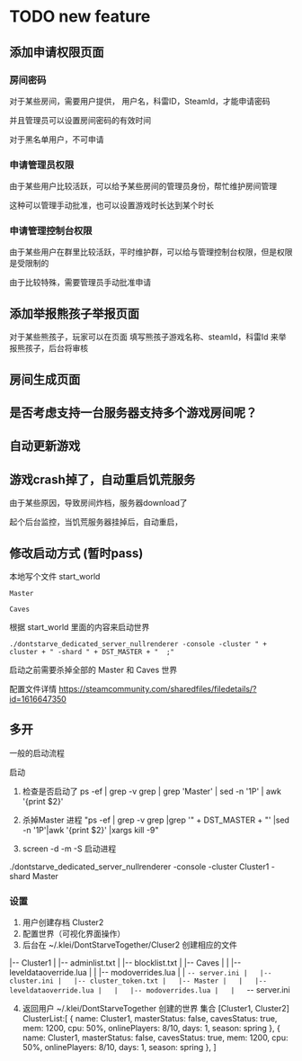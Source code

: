 # TODO new feature



## 添加申请权限页面

### 房间密码
对于某些房间，需要用户提供， 用户名，科雷ID，SteamId，才能申请密码

并且管理员可以设置房间密码的有效时间

对于黑名单用户，不可申请

### 申请管理员权限
由于某些用户比较活跃，可以给予某些房间的管理员身份，帮忙维护房间管理

这种可以管理手动批准，也可以设置游戏时长达到某个时长

### 申请管理控制台权限
由于某些用户在群里比较活跃，平时维护群，可以给与管理控制台权限，但是权限是受限制的

由于比较特殊，需要管理员手动批准申请

## 添加举报熊孩子举报页面
对于某些熊孩子，玩家可以在页面 填写熊孩子游戏名称、steamId，科雷Id 来举报熊孩子，后台将审核

## 房间生成页面


## 是否考虑支持一台服务器支持多个游戏房间呢？



## 自动更新游戏


## 游戏crash掉了，自动重启饥荒服务

由于某些原因，导致房间炸档，服务器download了

起个后台监控，当饥荒服务器挂掉后，自动重启，


## 修改启动方式 (暂时pass)

本地写个文件 start_world
```
Master

Caves
```

根据 start_world 里面的内容来启动世界

```
./dontstarve_dedicated_server_nullrenderer -console -cluster " + cluster + " -shard " + DST_MASTER + "  ;"
```

启动之前需要杀掉全部的 Master 和 Caves 世界

配置文件详情
https://steamcommunity.com/sharedfiles/filedetails/?id=1616647350


## 多开

一般的启动流程

启动
1. 检查是否启动了
    ps -ef | grep -v grep | grep 'Master' | sed -n '1P' | awk '{print $2}'
2. 杀掉Master 进程
    "ps -ef | grep -v grep |grep '" + DST_MASTER + "' |sed -n '1P'|awk '{print $2}' |xargs kill -9"

3. screen -d -m -S 启动进程

./dontstarve_dedicated_server_nullrenderer -console -cluster Cluster1 -shard Master


### 设置
1. 用户创建存档 Cluster2
2. 配置世界（可视化界面操作）
3. 后台在 ~/.klei/DontStarveTogether/Cluser2 创建相应的文件

|-- Cluster1
|   |-- adminlist.txt
|   |-- blocklist.txt
|   |-- Caves
|   |   |-- leveldataoverride.lua
|   |   |-- modoverrides.lua
|   |   `-- server.ini
|   |-- cluster.ini
|   |-- cluster_token.txt
|   |-- Master
|   |   |-- leveldataoverride.lua
|   |   |-- modoverrides.lua
|   |   `-- server.ini


4. 返回用户 ~/.klei/DontStarveTogether 创建的世界 集合 [Cluster1, Cluster2]
ClusterList:[
    {
    name: Cluster1,
    masterStatus: false,
    cavesStatus: true,
    mem: 1200,
    cpu: 50%,
    onlinePlayers: 8/10,
    days: 1,
    season: spring
    },
    {
    name: Cluster1,
    masterStatus: false,
    cavesStatus: true,
    mem: 1200,
    cpu: 50%,
    onlinePlayers: 8/10,
    days: 1,
    season: spring
    },
]